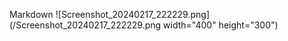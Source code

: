 Markdown
![Screenshot_20240217_222229.png](/Screenshot_20240217_222229.png width="400" height="300")
